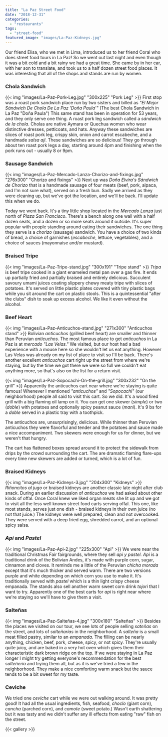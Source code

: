 ```yaml
---
title: "La Paz Street Food"
date: "2018-12-31"
categories: 
  - "restaurants"
tags: 
  - "street-food"
featured_image: "images/La-Paz-Kidneys.jpg"
---
```


Our friend Elisa, who we met in Lima, introduced us to her friend
Coral who does street food tours in La Paz! So we went out last night
and even though it was a bit cold and a bit rainy we had a great
time. She came by in her car, with her son to translate, and took us
to a half dozen street food places. It was interesting that all of the
shops and stands are run by women.

### Chola Sandwich

{{< img "images/La-Paz-Pork-Leg.jpg" "300x225" "Pork Leg" >}}
First stop was a roast pork sandwich place run by two sisters and
billed as _"El Mejor Sándwich De Chola De La Paz 'Doña Paula'"_ (The
best Chola Sandwich in La Paz "Doña Paula") This same stand has been
in operation for 53 years, and they only serve one thing. A roast pork
leg sandwich called a _sándwich de la chola_. Cholas are native Aymara
or Quechua women who wear distinctive dresses, petticoats, and
hats. Anyway these sandwiches are slices of roast pork leg, crispy
skin, onion and carrot escabeche, and a handmade _salsa ají_. These
sandwiches are so delicious! They go through about ten roast pork legs
a day, starting around 4pm and finishing when the pork runs out -
usually 8 or 9pm.

### Sausage Sandwich

{{< img "images/La-Paz-Mercado-Lanza-Chorizo-and-fixings.jpg" "276x300" "Chorizo and fixings" >}}
Next up was _Doña Elvira's Sándwich de Chorizo_ that is a handmade
sausage of four meats (beef, pork, alpaca, and I'm not sure what),
served on a fresh bun. Sadly we arrived as they were cleaning up, but
we've got the location, and we'll be back. I'll update this when we
do.

Today we went back. It's a tiny little shop located in the
_Mercado Lanza_ just north of _Plaza San Francisco_. There's a bench
along one wall with a half dozen seats, and a dozen or so more seats
around it outside. It's super popular with people standing around
eating their sandwiches. The one thing they serve is a _chorizo_
(sausage) sandwich. You have a choice of two kinds of bread, a choice
of garnishes (_escabeche_, lettuce, vegetables), and a choice of
sauces (mayonnaise and/or mustard).

### Braised Tripe

{{< img "images/La-Paz-Tripe-stand.jpg" "300x191" "Tripe stand" >}}
_Tripa_ is beef tripe cooked in a giant enameled metal pan over a gas
fire. It ends up partially fried and partially braised and entirely
delicious. Succulent savoury umami juices coating slippery chewy meaty
tripe with slices of potatoes. It's served on little plastic plates
covered with tiny plastic bags while you sit around the cart on
plastic stools. This is a quintessential "after the clubs" dish to
soak up excess alcohol. We like it even without the alcohol.

### Beef Heart

{{< img "images/La-Paz-Anticuchos-stand.jpg" "271x300" "Anticuchos stand" >}}
Bolivian _anticuchos_ (grilled beef heart) are smaller and thinner
than Peruvian _anticuchos._ The most famous place to get _anticuchos_
in La Paz is at _mercado "Las Velas."_ We visited, but our host had a
bad experience with a mouse here so she wouldn't let us eat
anything. However Las Velas was already on my list of place to visit
so I'll be back. There's another excellent _anticuchos_ cart right up
the street from where we're staying, but by the time we got there we
were so full we couldn't eat anything more, so that's also on the list
for a return visit.

{{< img "images/La-Paz-Sopocachi-On-the-grill.jpg" "300x232" "On the grill" >}}
Apparently the anticuchos cart near where we're staying is quite
famous! Whenever I mentioned _"anticuchos"_ and _"Sopocachi"_ (our
neighborhood) people all said to visit this cart. So we did. It's a
wood fired grill with a big flaming oil lamp on it. You can get one
skewer (_simple_) or two (_doble_) with potatoes and optionally spicy
peanut sauce (_mani_). It's 9 bs for a _doble_ served in a plastic
tray with a toothpick.

The anticuchos are, unsurprisingly, delicious. While thinner than
Peruvian anticuchos they were flavorful and tender and the potatoes
and sauce made a nice accompaniment. Two skewers were enough for us
for dinner, but we weren't that hungry.

The cart has flattened boxes spread around it to protect the sidewalk
from drips by the crowd surrounding the cart. The are dramatic flaming
flare-ups every time new skewers are added or turned, which is a lot
of fun.

### Braised Kidneys

{{< img "images/La-Paz-Kidneys-3.jpg" "204x300" "Kidneys" >}}
_Riñoncitos al jugo_ or braised kidneys are another classic late night
after club snack. During an earlier discussion of _anticuchos_ we had
asked about other kinds of offal. Once Coral knew we liked organ meats
she lit up and we got to visit all the less well known street food
carts serving offal. This one, like most stands, serves just one
dish - braised kidneys in their own juice (no not that juice.) The
kidneys were well prepared, clean and not overcooked. They were served
with a deep fried egg, shredded carrot, and an optional spicy salsa.

### _Api_ and _Pastel_

{{< img "images/La-Paz-Api-2.jpg" "225x300" "Api" >}}
We were near the traditional Christmas Fair fairgrounds, where they
sell _api y pastel._ _Api_ is a traditional drink of the Bolivian
Andes, it's made with purple corn, sugar, cinnamon and cloves. It
reminds me a little of the Peruvian _chicha morada_ except that it's
much thicker and served warm. There are two versions purple and white
depending on which corn you use to make it. It's traditionally served
with _pastel_ which is a thin light crispy cheese empanada. The stands
also sell another warm sweet corn drink _tojori_ that I want to
try. Apparently one of the best carts for _api_ is right near where
we're staying so we'll have to give them a visit.

### Salteñas

{{< img "images/La-Paz-Salteñas-4.jpg" "300x180" "Salteñas" >}}
Besides the places we visited on our tour, we see lots of people
selling _sateñas_ on the street, and lots of _salteñarías_ in the
neighborhood. A _salteña_ is a small meat filled pastry, similar to an
_empanada_. The filling can be nearly anything, chicken, beef, pork,
cheese, spicy, or not spicy. They're usually quite juicy, and are
baked in a very hot oven which gives them their characteristic dark
brown ridge on the top. If we were staying in La Paz longer I might
try getting everyone's recommendation for the best _salteñería_ and
trying them all, but as it is we've tried a few in the
neighborhood. They make a nice comforting warm snack but the sauce
tends to be a bit sweet for my taste.

### Ceviche

We tried one _ceviche_ cart while we were out walking around. It was
pretty good! It had all the usual ingredients, fish, seafood, _choclo_
(giant corn), _cancha_ (parched corn), and _camote_ (sweet potato.)
Wasn't earth shattering but it was tasty and we didn't suffer any ill
effects from eating "raw" fish on the street.

{{< gallery >}}
